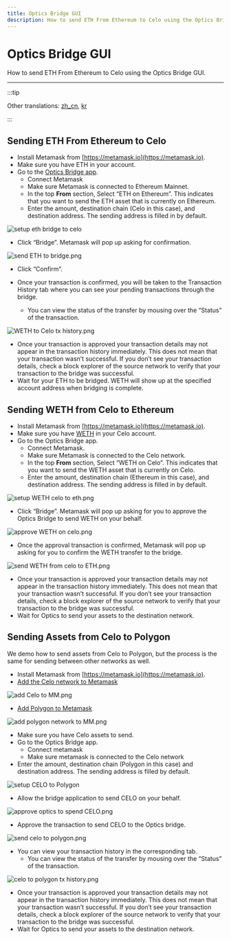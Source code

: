 ```yaml
---
title: Optics Bridge GUI
description: How to send ETH From Ethereum to Celo using the Optics Bridge GUI.
---
```


# Optics Bridge GUI

How to send ETH From Ethereum to Celo using the Optics Bridge GUI.

___

:::tip

Other translations: [zh_cn](./optics-gui-zh_cn.md), [kr](./optics-gui-kr.md)

:::
## Sending ETH From Ethereum to Celo

- Install Metamask from [https://metamask.io](https://metamask.io).
- Make sure you have ETH in your account.
- Go to the [Optics Bridge app](https://optics.app/).
  - Connect Metamask
  - Make sure Metamask is connected to Ethereum Mainnet.
  - In the top **From** section, Select “ETH on Ethereum”. This indicates that you want to send the ETH asset that is currently on Ethereum.
  - Enter the amount, destination chain (Celo in this case), and destination address. The sending address is filled in by default.

![setup eth bridge to celo](https://github.com/critesjosh/images/blob/main/optics-gui/setup%20ETH%20bridge%20to%20celo.png?raw=true)

- Click “Bridge”. Metamask will pop up asking for confirmation.

![send ETH to bridge.png](https://github.com/critesjosh/images/blob/main/optics-gui/send%20ETH%20to%20bridge.png?raw=true)

- Click “Confirm”.

- Once your transaction is confirmed, you will be taken to the Transaction History tab where you can see your pending transactions through the bridge.
  - You can view the status of the transfer by mousing over the “Status” of the transaction.

![WETH to Celo tx history.png](https://github.com/critesjosh/images/blob/main/optics-gui/WETH%20to%20Celo%20tx%20history.png?raw=true)

- Once your transaction is approved your transaction details may not appear in the transaction history immediately. This does not mean that your transaction wasn’t successful. If you don’t see your transaction details, check a block explorer of the source network to verify that your transaction to the bridge was successful.
- Wait for your ETH to be bridged. WETH will show up at the specified account address when bridging is complete.

## Sending WETH from Celo to Ethereum

- Install Metamask from [https://metamask.io](https://metamask.io).
- Make sure you have [WETH](https://explorer.celo.org/address/0xE919F65739c26a42616b7b8eedC6b5524d1e3aC4/transactions) in your Celo account.
- Go to the Optics Bridge app.
  - Connect Metamask.
  - Make sure Metamask is connected to the Celo network.
  - In the top **From** section, Select “WETH on Celo”. This indicates that you want to send the WETH asset that is currently on Celo.
  - Enter the amount, destination chain (Ethereum in this case), and destination address. The sending address is filled in by default.

![setup WETH celo to eth.png](https://github.com/critesjosh/images/blob/main/optics-gui/setup%20WETH%20celo%20to%20eth.png?raw=true)

- Click “Bridge”. Metamask will pop up asking for you to approve the Optics Bridge to send WETH on your behalf.

![approve WETH on celo.png](https://github.com/critesjosh/images/blob/main/optics-gui/approve%20WETH%20on%20celo.png?raw=true)

- Once the approval transaction is confirmed, Metamask will pop up asking for you to confirm the WETH transfer to the bridge.

![send WETH from celo to ETH.png](https://github.com/critesjosh/images/blob/main/optics-gui/send%20WETH%20from%20celo%20to%20ETH.png?raw=true)

- Once your transaction is approved your transaction details may not appear in the transaction history immediately. This does not mean that your transaction wasn’t successful. If you don’t see your transaction details, check a block explorer of the source network to verify that your transaction to the bridge was successful.
- Wait for Optics to send your assets to the destination network.

## Sending Assets from Celo to Polygon

We demo how to send assets from Celo to Polygon, but the process is the same for sending between other networks as well.

- Install Metamask from [https://metamask.io](https://metamask.io).
- [Add the Celo network to Metamask](/wallet/metamask/setup)

![add Celo to MM.png](https://github.com/critesjosh/images/blob/main/optics-gui/add%20Celo%20to%20MM.png?raw=true)

- [Add Polygon to Metamask](https://docs.polygon.technology/docs/develop/metamask/config-polygon-on-metamask/#configure-polygon-on-metamask)

![add polygon network to MM.png](https://github.com/critesjosh/images/blob/main/optics-gui/add%20polygon%20network%20to%20MM.png?raw=true)

- Make sure you have Celo assets to send.
- Go to the Optics Bridge app.
  - Connect metamask
  - Make sure metamask is connected to the Celo network
- Enter the amount, destination chain (Polygon in this case) and destination address. The sending address is filled by default.

![setup CELO to Polygon](https://github.com/critesjosh/images/blob/main/optics-gui/setup%20CELO%20to%20polygon.png?raw=true)

- Allow the bridge application to send CELO on your behalf.

![approve optics to spend CELO.png](https://github.com/critesjosh/images/blob/main/optics-gui/approve%20optics%20to%20spend%20CELO.png?raw=true)

- Approve the transaction to send CELO to the Optics bridge.

![send celo to polygon.png](https://github.com/critesjosh/images/blob/main/optics-gui/send%20celo%20to%20polygon.png?raw=true)

- You can view your transaction history in the corresponding tab.
  - You can view the status of the transfer by mousing over the “Status” of the transaction.

![celo to polygon tx history.png](https://github.com/critesjosh/images/blob/main/optics-gui/celo%20to%20polygon%20tx%20history.png?raw=true)

- Once your transaction is approved your transaction details may not appear in the transaction history immediately. This does not mean that your transaction wasn’t successful. If you don’t see your transaction details, check a block explorer of the source network to verify that your transaction to the bridge was successful.
- Wait for Optics to send your assets to the destination network.
